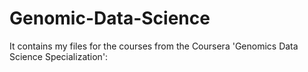 # Genomic-Data-Science  
It contains my files for the courses from the Coursera 'Genomics Data Science Specialization':
